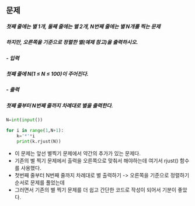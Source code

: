 ## 문제
##### 첫째 줄에는 별 1개, 둘째 줄에는 별 2개, N번째 줄에는 별 N개를 찍는 문제

##### 하지만, 오른쪽을 기준으로 정렬한 별(예제 참고)을 출력하시오.

##### - 입력
##### 첫째 줄에 N(1 ≤ N ≤ 100)이 주어진다.

##### - 출력
##### 첫째 줄부터 N번째 줄까지 차례대로 별을 출력한다.

```python
N=int(input())

for i in range(1,N+1):
    k='*'*i
    print(k.rjust(N)) 
```

- 이 문제는 앞선 별찍기 문제에서 약간의 추가가 있는 문제다. 
- 기존의 별 찍기 문제에서 출력을 오른쪽으로 맞춰서 해야하는데 여기서 rjust() 함수를 사용했다.
- 첫번째 줄부터 N번째 줄까지 차례대로 별 출력하기 -> 오른쪽을 기준으로 정렬하기 순서로 문제를 풀었는데
- 그러면서 기존의 별 찍기 문제를 더 쉽고 간단한 코드로 작성이 되어서 기분이 좋았다.
